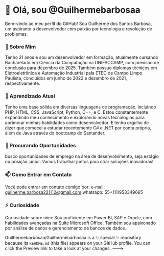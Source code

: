 # 👋 Olá, sou @Guilhermebarbosaa
Bem-vindo ao meu perfil do GitHub! Sou Guilherme dos Santos Barbosa, um aspirante a desenvolvedor com paixão por tecnologia e resolução de problemas.

### 👀 Sobre Mim
Tenho 21 anos e sou um desenvolvedor em formação, atualmente cursando Bacharelado em Ciência da Computação na UNIFACCAMP, com previsão de conclusão para dezembro de 2025. Também possuo diplomas técnicos em Eletroeletrônica e Automação Industrial pela ETEC de Campo Limpo Paulista, concluídos em junho de 2022 e dezembro de 2021, respectivamente.

### 🌱 Aprendizado Atual
Tenho uma base sólida em diversas linguagens de programação, incluindo PHP, HTML, CSS, JavaScript, Python, C++, e C. Estou constantemente expandindo meu conhecimento e explorando novas tecnologias para aprimorar minhas habilidades como desenvolvedor. E tenho orgulho de dizer que comecei a estudar recentemente C# e .NET por conta própria, além de Java através do bootcamp do Santander.

### 💞️ Procurando Oportunidades
 busco oportunidades de emprego na área de desenvolvimento, seja estágio ou posição júnior. Vamos trabalhar juntos para criar soluções inovadoras!

### 📫 Como Entrar em Contato
Você pode entrar em contato comigo por:
e-mail: guilherme.barbosa221112@gmail.com
whatsapp: 55+(11)953349665

### ⚡ Curiosidade
Curiosidade sobre mim: Sou proficiente em Power BI, SAP e Oracle, com habilidades avançadas na Suíte Microsoft Office. Também sou apaixonado por análise de dados e gerenciamento de bancos de dados.


Guilhermebarbosaa/Guilhermebarbosaa is a ✨ special ✨ repository because its `README.md` (this file) appears on your GitHub profile.
You can click the Preview link to take a look at your changes.
--->
